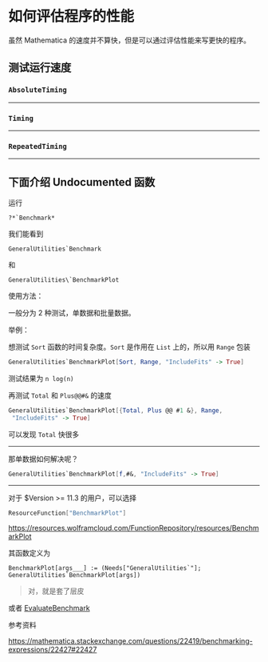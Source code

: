 # 如何评估程序的性能

虽然 Mathematica 的速度并不算快，但是可以通过评估性能来写更快的程序。

## 测试运行速度

### `AbsoluteTiming`

---

### `Timing`

---

### `RepeatedTiming`

---

## 下面介绍 Undocumented 函数

运行

```
?*`Benchmark*
```

我们能看到

```
GeneralUtilities`Benchmark
```
和
```
GeneralUtilities\`BenchmarkPlot
```

使用方法：

一般分为 2 种测试，单数据和批量数据。

举例：

想测试 `Sort` 函数的时间复杂度。`Sort` 是作用在 `List` 上的，所以用 `Range` 包装

```Mathematica
GeneralUtilities`BenchmarkPlot[Sort, Range, "IncludeFits" -> True]
```

测试结果为 `n log(n)`

再测试 `Total` 和 `Plus@@#&` 的速度

```Mathematica
GeneralUtilities`BenchmarkPlot[{Total, Plus @@ #1 &}, Range, 
 "IncludeFits" -> True]
```

可以发现 `Total` 快很多

---

那单数据如何解决呢？

```Mathematica
GeneralUtilities`BenchmarkPlot[f,#&, "IncludeFits" -> True]
```

---

对于 $Version >= 11.3 的用户，可以选择

```Mathematica
ResourceFunction["BenchmarkPlot"]
```

https://resources.wolframcloud.com/FunctionRepository/resources/BenchmarkPlot

其函数定义为

```
BenchmarkPlot[args___] := (Needs["GeneralUtilities`"]; 
GeneralUtilities`BenchmarkPlot[args])
```

> 对，就是套了层皮

或者 [EvaluateBenchmark](https://resources.wolframcloud.com/FunctionRepository/resources/EvaluateBenchmark)

参考资料

<https://mathematica.stackexchange.com/questions/22419/benchmarking-expressions/22427#22427>
